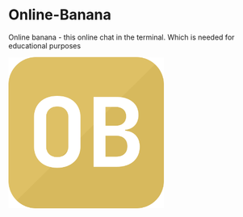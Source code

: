 # Online-Banana
Online banana - this online chat in the terminal. Which is needed for educational purposes

<img src = "logo/LogoOnlineChatBanana.png" height = 300> 